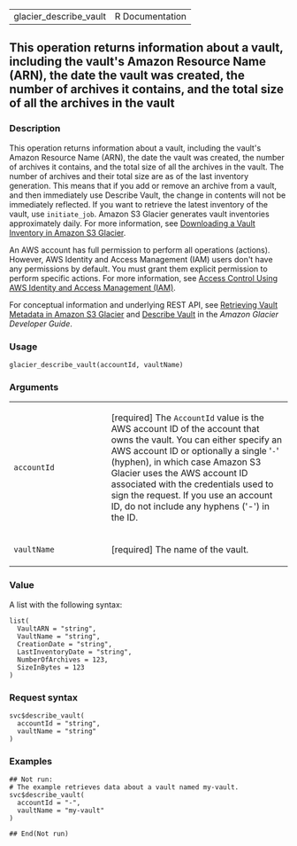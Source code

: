 <table style="width: 100%;">
<tbody>
<tr class="odd">
<td>glacier_describe_vault</td>
<td style="text-align: right;">R Documentation</td>
</tr>
</tbody>
</table>

## This operation returns information about a vault, including the vault's Amazon Resource Name (ARN), the date the vault was created, the number of archives it contains, and the total size of all the archives in the vault

### Description

This operation returns information about a vault, including the vault's
Amazon Resource Name (ARN), the date the vault was created, the number
of archives it contains, and the total size of all the archives in the
vault. The number of archives and their total size are as of the last
inventory generation. This means that if you add or remove an archive
from a vault, and then immediately use Describe Vault, the change in
contents will not be immediately reflected. If you want to retrieve the
latest inventory of the vault, use `initiate_job`. Amazon S3 Glacier
generates vault inventories approximately daily. For more information,
see [Downloading a Vault Inventory in Amazon S3
Glacier](https://docs.aws.amazon.com/amazonglacier/latest/dev/vault-inventory.html).

An AWS account has full permission to perform all operations (actions).
However, AWS Identity and Access Management (IAM) users don't have any
permissions by default. You must grant them explicit permission to
perform specific actions. For more information, see [Access Control
Using AWS Identity and Access Management
(IAM)](https://docs.aws.amazon.com/amazonglacier/latest/dev/security-iam.html).

For conceptual information and underlying REST API, see [Retrieving
Vault Metadata in Amazon S3
Glacier](https://docs.aws.amazon.com/amazonglacier/latest/dev/retrieving-vault-info.html)
and [Describe
Vault](https://docs.aws.amazon.com/amazonglacier/latest/dev/api-vault-get.html)
in the *Amazon Glacier Developer Guide*.

### Usage

    glacier_describe_vault(accountId, vaultName)

### Arguments

<table>
<colgroup>
<col style="width: 35%" />
<col style="width: 65%" />
</colgroup>
<tbody>
<tr class="odd">
<td><code id="glacier_describe_vault_:_accountId">accountId</code></td>
<td><p>[required] The <code>AccountId</code> value is the AWS account ID
of the account that owns the vault. You can either specify an AWS
account ID or optionally a single '<code>-</code>' (hyphen), in which
case Amazon S3 Glacier uses the AWS account ID associated with the
credentials used to sign the request. If you use an account ID, do not
include any hyphens ('-') in the ID.</p></td>
</tr>
<tr class="even">
<td><code id="glacier_describe_vault_:_vaultName">vaultName</code></td>
<td><p>[required] The name of the vault.</p></td>
</tr>
</tbody>
</table>

### Value

A list with the following syntax:

    list(
      VaultARN = "string",
      VaultName = "string",
      CreationDate = "string",
      LastInventoryDate = "string",
      NumberOfArchives = 123,
      SizeInBytes = 123
    )

### Request syntax

    svc$describe_vault(
      accountId = "string",
      vaultName = "string"
    )

### Examples

    ## Not run: 
    # The example retrieves data about a vault named my-vault.
    svc$describe_vault(
      accountId = "-",
      vaultName = "my-vault"
    )

    ## End(Not run)
